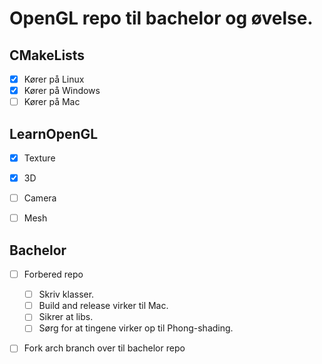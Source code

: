 # OpenGL repo til bachelor og øvelse.
## CMakeLists
- [x] Kører på Linux
- [x] Kører på Windows
- [ ] Kører på Mac

## LearnOpenGL
- [x] Texture
- [x] 3D
- [ ] Camera
- [ ] Mesh


## Bachelor
- [ ] Forbered repo
	- [ ] Skriv klasser.
	- [ ] Build and release virker til Mac.
	- [ ] Sikrer at libs.
	- [ ] Sørg for at tingene virker op til Phong-shading.
- [ ] Fork arch branch over til bachelor repo

